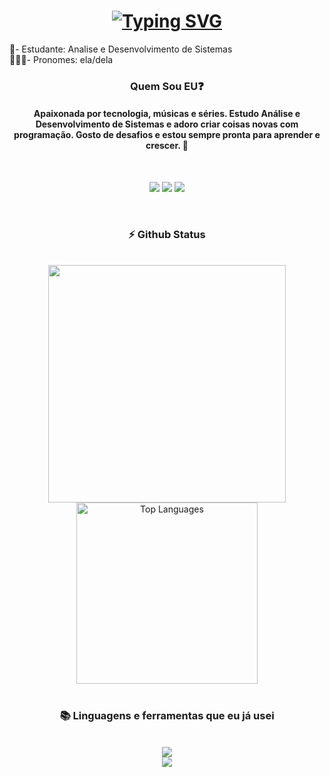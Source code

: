 <img align="center" alt="" src="./imagens/banner.gif">

<h1 align="center">
  <a href="https://git.io/typing-svg"><img src="https://readme-typing-svg.demolab.com?font=Lacquer&size=30&letterSpacing=&duration=3000&pause=1000&color=EF2DFF&center=true&width=435&lines=Ol%C3%A1%2C+prazer%2C+me+chamo+Giovana!" alt="Typing SVG" /></a>
</h1>


🎒- Estudante: Analise e Desenvolvimento de Sistemas <br>
👩🏻‍💻- Pronomes: ela/dela


<h3 align="center"> Quem Sou EU❓ </h3>
<h4 align="center">Apaixonada por tecnologia, músicas e séries. Estudo Análise e Desenvolvimento de Sistemas e adoro criar coisas novas com programação. Gosto de desafios e estou sempre pronta para aprender e crescer. 🚀</h4><br>

<p align="center">
  <a href ="https://mail.google.com/mail/u/0/?fs=1&tf=cm&source=mailto&to=giovana.zakaluk10@gmail.com" ><img src="https://img.shields.io/badge/-Gmail-%23333?style=for-the-badge&logo=gmail&logoColor=white" target="_blank"></a>
  <a href="https://www.linkedin.com/in/giovana-zakaluk-1a919b277/" target="_blank"><img src="https://img.shields.io/badge/-LinkedIn-%230077B5?style=for-the-badge&logo=linkedin&logoColor=white" target="_blank"></a> 
  <a href="https://www.instagram.com/zakacoden?igsh=MWVjNHpxdzM5OXN0ag==" target="_blank"><img src="https://img.shields.io/badge/-Instagram-%23E4405F?style=for-the-badge&logo=instagram&logoColor=white" target="_blank"></a>
</p>
<br>

<h3 align="center">⚡ Github Status</h3>
<br>

<div align="center">
<img width="380" src="https://github-readme-stats.vercel.app/api?username=zakalukgi&count_private=true&show_icons=true&theme=dark&rank_icon=github&border_radius=10"/>

<img width="290" src="https://github-readme-stats.vercel.app/api/top-langs/?username=zakalukgi&theme=dark&include_all_commits=false&count_private=false&layout=compact" alt="Top Languages">
</div>

<br>

<h3 align="center">📚 Linguagens e ferramentas que eu já usei </h3>
<br/>
<div align="center">
    <img src="https://skillicons.dev/icons?i=bootstrap,html,css,java,c,python,javascript" /><br>
    <img src="https://skillicons.dev/icons?i=eclipse,vscode,figma,photoshop,mysql,php,java" /><br>
</div>
